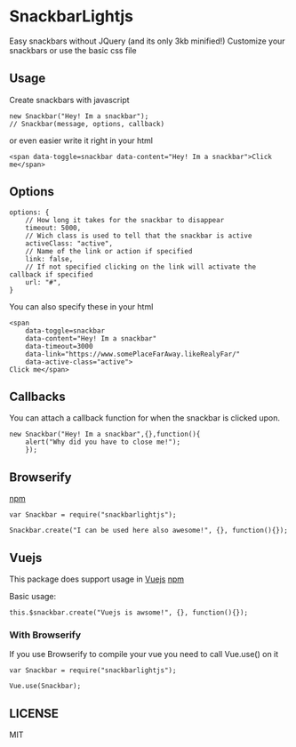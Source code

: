 # SnackbarLightjs
Easy snackbars without JQuery (and its only 3kb minified!)
Customize your snackbars or use the basic css file

## Usage
Create snackbars with javascript

	new Snackbar("Hey! Im a snackbar");
	// Snackbar(message, options, callback)

or even easier write it right in your html

	<span data-toggle=snackbar data-content="Hey! Im a snackbar">Click me</span>

## Options
	
	options: {
		// How long it takes for the snackbar to disappear
		timeout: 5000,
		// Wich class is used to tell that the snackbar is active
		activeClass: "active",
		// Name of the link or action if specified
		link: false,
		// If not specified clicking on the link will activate the callback if specified
		url: "#",
	}

You can also specify these in your html

	<span 
		data-toggle=snackbar 
		data-content="Hey! Im a snackbar"
		data-timeout=3000
		data-link="https://www.somePlaceFarAway.likeRealyFar/"
		data-active-class="active">
	Click me</span>

## Callbacks
You can attach a callback function for when the snackbar is clicked upon.

	new Snackbar("Hey! Im a snackbar",{},function(){
		alert("Why did you have to close me!");
		});

## Browserify
[npm](https://www.npmjs.com/package/snackbarlightjs)
	
	var Snackbar = require("snackbarlightjs");

	Snackbar.create("I can be used here also awesome!", {}, function(){});

## Vuejs
This package does support usage in [Vuejs](http://vuejs.org/)
[npm](https://www.npmjs.com/package/snackbarlightjs)

Basic usage:

	this.$snackbar.create("Vuejs is awsome!", {}, function(){});
	
### With Browserify
If you use Browserify to compile your vue you need to call Vue.use() on it

	var Snackbar = require("snackbarlightjs");

	Vue.use(Snackbar);

## LICENSE
MIT